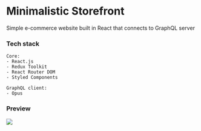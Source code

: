 # Minimalistic Storefront

<p>Simple e-commerce website built in React that connects to GraphQL server</p>

### Tech stack

```
Core:
- React.js
- Redux Toolkit
- React Router DOM
- Styled Components

GraphQL client:
- Opus
```

### Preview

<img src="./preview-minimalistic-storefront" />
